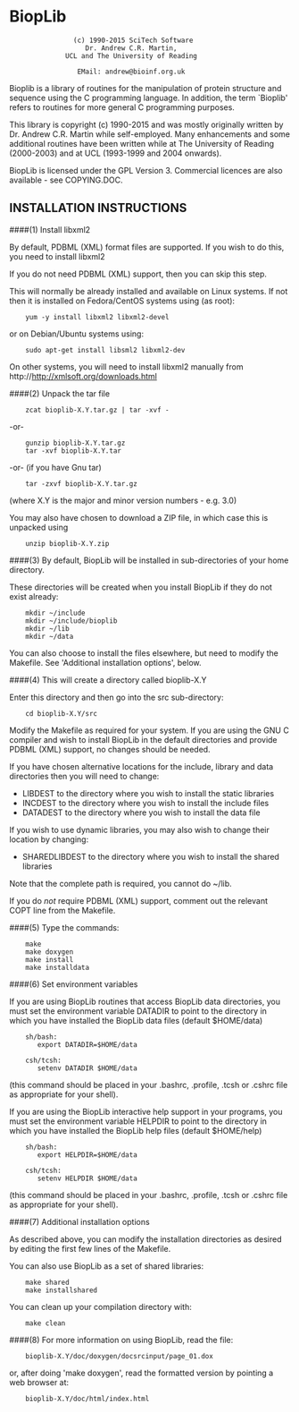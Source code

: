 
BiopLib
=======

                    (c) 1990-2015 SciTech Software
                       Dr. Andrew C.R. Martin,
                  UCL and The University of Reading

                     EMail: andrew@bioinf.org.uk



Bioplib is a library of routines for the manipulation of protein
structure and sequence using the C programming language. In addition,
the term `Bioplib' refers to routines for more general C programming
purposes.

This library is copyright (c) 1990-2015 and was mostly originally
written by Dr. Andrew C.R. Martin while self-employed. Many
enhancements and some additional routines have been written while at
The University of Reading (2000-2003) and at UCL (1993-1999 and 2004
onwards).

BiopLib is licensed under the GPL Version 3. Commercial licences are
also available - see COPYING.DOC.


INSTALLATION INSTRUCTIONS
-------------------------

####(1) Install libxml2

By default, PDBML (XML) format files are supported. If you wish to do
this, you need to install libxml2

If you do not need PDBML (XML) support, then you can skip this step.

This will normally be already installed and available on Linux
systems. If not then it is installed on Fedora/CentOS systems using
(as root):

        yum -y install libxml2 libxml2-devel

or on Debian/Ubuntu systems using:

        sudo apt-get install libsml2 libxml2-dev

On other systems, you will need to install libxml2 manually from 
http://http://xmlsoft.org/downloads.html


####(2) Unpack the tar file

        zcat bioplib-X.Y.tar.gz | tar -xvf -
-or-

        gunzip bioplib-X.Y.tar.gz
        tar -xvf bioplib-X.Y.tar
-or- (if you have Gnu tar)

        tar -zxvf bioplib-X.Y.tar.gz

(where X.Y is the major and minor version numbers - e.g. 3.0)

You may also have chosen to download a ZIP file, in which case this is unpacked using

        unzip bioplib-X.Y.zip


####(3) By default, BiopLib will be installed in sub-directories of your home directory. 

These directories will be created when you install BiopLib if they do
not exist already:

        mkdir ~/include
        mkdir ~/include/bioplib
        mkdir ~/lib
        mkdir ~/data

You can also choose to install the files elsewhere, but need to modify
the Makefile. See 'Additional installation options', below.



####(4) This will create a directory called bioplib-X.Y

Enter this directory and then go into the src sub-directory:

        cd bioplib-X.Y/src

Modify the Makefile as required for your system. If you are using the
GNU C compiler and wish to install BiopLib in the default directories
and provide PDBML (XML) support, no changes should be needed.

If you have chosen alternative locations for the include, library and data
directories then you will need to change:

- LIBDEST to the directory where you wish to install the static libraries
- INCDEST to the directory where you wish to install the include files
- DATADEST to the directory where you wish to install the data file

If you wish to use dynamic libraries, you may also wish to change their location by changing:

- SHAREDLIBDEST to the directory where you wish to install the shared libraries

Note that the complete path is required, you cannot do ~/lib.

If you do *not* require PDBML (XML) support, comment out the relevant 
COPT line from the Makefile.



####(5) Type the commands:

        make 
        make doxygen
        make install
        make installdata




####(6) Set environment variables

If you are using BiopLib routines that access BiopLib data directories, you must set the environment variable DATADIR to point to the directory in which you have installed the BiopLib data files (default $HOME/data)

        sh/bash:
           export DATADIR=$HOME/data

        csh/tcsh:
           setenv DATADIR $HOME/data
(this command should be placed in your .bashrc, .profile, .tcsh or .cshrc file as appropriate for your shell).

If you are using the BiopLib interactive help support in your
programs, you must set the environment variable HELPDIR to point to
the directory in which you have installed the BiopLib help files
(default $HOME/help)

        sh/bash:
           export HELPDIR=$HOME/data

        csh/tcsh:
           setenv HELPDIR $HOME/data
(this command should be placed in your .bashrc, .profile, .tcsh or .cshrc file as appropriate for your shell).




####(7) Additional installation options

As described above, you can modify the installation directories as
desired by editing the first few lines of the Makefile.

You can also use BiopLib as a set of shared libraries:

        make shared
        make installshared

You can clean up your compilation directory with:

        make clean




####(8) For more information on using BiopLib, read the file:

        bioplib-X.Y/doc/doxygen/docsrcinput/page_01.dox

or, after doing 'make doxygen', read the formatted version by pointing
a web browser at:

        bioplib-X.Y/doc/html/index.html

